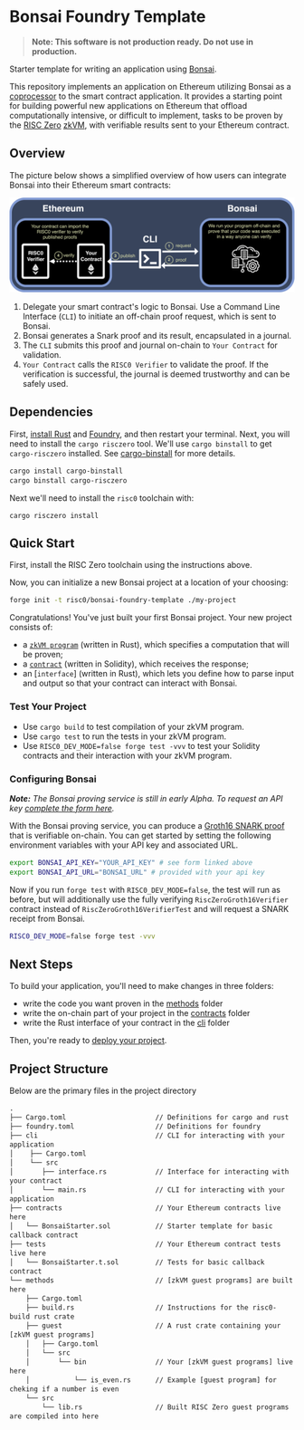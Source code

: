 # Bonsai Foundry Template

> **Note: This software is not production ready. Do not use in production.**

Starter template for writing an application using [Bonsai].

This repository implements an application on Ethereum utilizing Bonsai as a [coprocessor] to the smart contract application.
It provides a starting point for building powerful new applications on Ethereum that offload computationally intensive, or difficult to implement, tasks to be proven by the [RISC Zero] [zkVM], with verifiable results sent to your Ethereum contract.

## Overview

The picture below shows a simplified overview of how users can integrate Bonsai into their Ethereum smart contracts:

![Bonsai Foundry Template Diagram](images/bonsai-foundry-template.png)

1. Delegate your smart contract's logic to Bonsai. Use a Command Line Interface (`CLI`) to initiate an off-chain proof request, which is sent to Bonsai.
2. Bonsai generates a Snark proof and its result, encapsulated in a journal.
3. The `CLI` submits this proof and journal on-chain to `Your Contract` for validation.
4. `Your Contract` calls the `RISC0 Verifier` to validate the proof. If the verification is successful, the journal is deemed trustworthy and can be safely used.

## Dependencies
First, [install Rust] and [Foundry], and then restart your terminal. Next, you will need to install the `cargo risczero` tool.
We'll use `cargo binstall` to get `cargo-risczero` installed. See [cargo-binstall] for more details.

```bash
cargo install cargo-binstall
cargo binstall cargo-risczero
```

Next we'll need to install the `risc0` toolchain with:

```
cargo risczero install
```

## Quick Start
First, install the RISC Zero toolchain using the instructions above.

Now, you can initialize a new Bonsai project at a location of your choosing:

```bash
forge init -t risc0/bonsai-foundry-template ./my-project
```
Congratulations! You've just built your first Bonsai project.
Your new project consists of:
- a [`zkVM program`] (written in Rust), which specifies a computation that will be proven;
- a [`contract`] (written in Solidity), which receives the response;
- an [`interface`] (written in Rust), which lets you define how to parse input and output so that your contract can interact with Bonsai. 


[install Rust]: https://doc.rust-lang.org/cargo/getting-started/installation.html
[Foundry]: https://getfoundry.sh/
[cargo-binstall]: https://github.com/cargo-bins/cargo-binstall#cargo-binaryinstall
[`zkVM program`]: https://github.com/risc0/bonsai-foundry-template/tree/main/methods/guest/src/bin
[`contract`]: https://github.com/risc0/bonsai-foundry-template/tree/main/contracts

### Test Your Project
- Use `cargo build` to test compilation of your zkVM program.
- Use `cargo test` to run the tests in your zkVM program.
- Use `RISC0_DEV_MODE=false forge test -vvv` to test your Solidity contracts and their interaction with your zkVM program.

### Configuring Bonsai
***Note:*** *The Bonsai proving service is still in early Alpha. To request an API key [complete the form here](https://bonsai.xyz/apply).*

With the Bonsai proving service, you can produce a [Groth16 SNARK proof] that is verifiable on-chain.
You can get started by setting the following environment variables with your API key and associated URL.

```bash
export BONSAI_API_KEY="YOUR_API_KEY" # see form linked above
export BONSAI_API_URL="BONSAI_URL" # provided with your api key
```

Now if you run `forge test` with `RISC0_DEV_MODE=false`, the test will run as before, but will additionally use the fully verifying `RiscZeroGroth16Verifier` contract instead of `RiscZeroGroth16VerifierTest` and will request a SNARK receipt from Bonsai.

```bash
RISC0_DEV_MODE=false forge test -vvv
```

## Next Steps
To build your application, you'll need to make changes in three folders:
- write the code you want proven in the [methods] folder
- write the on-chain part of your project in the [contracts] folder
- write the Rust interface of your contract in the [cli] folder

Then, you're ready to [deploy your project]. <br/>


## Project Structure

Below are the primary files in the project directory

```text
.
├── Cargo.toml                      // Definitions for cargo and rust
├── foundry.toml                    // Definitions for foundry
├── cli                             // CLI for interacting with your application
│    ├── Cargo.toml
│    └── src
│       ├── interface.rs            // Interface for interacting with your contract
│       └── main.rs                 // CLI for interacting with your application
├── contracts                       // Your Ethereum contracts live here
│   └── BonsaiStarter.sol           // Starter template for basic callback contract
├── tests                           // Your Ethereum contract tests live here
│   └── BonsaiStarter.t.sol         // Tests for basic callback contract
└── methods                         // [zkVM guest programs] are built here
    ├── Cargo.toml
    ├── build.rs                    // Instructions for the risc0-build rust crate
    ├── guest                       // A rust crate containing your [zkVM guest programs]
    │   ├── Cargo.toml
    │   └── src
    │       └── bin                 // Your [zkVM guest programs] live here
    │           └── is_even.rs      // Example [guest program] for cheking if a number is even
    └── src
        └── lib.rs                  // Built RISC Zero guest programs are compiled into here
```


[methods]: /methods
[cli]: /cli
[contracts]: /contracts
[deploy your project]: /deployment-guide.md
[coprocessor]: https://twitter.com/RiscZero/status/1677316664772132864
[Bonsai]: https://dev.bonsai.xyz/
[Foundry]: https://getfoundry.sh/
[Groth16 SNARK proof]: https://www.risczero.com/news/on-chain-verification
[RISC Zero examples]: https://github.com/risc0/risc0/tree/main/examples
[RISC Zero]: https://www.risczero.com/
[RISC-V]: https://www.risczero.com/docs/reference-docs/about-risc-v
[https://book.getfoundry.sh/forge/tests]: https://book.getfoundry.sh/forge/tests
[receipt]: https://dev.risczero.com/zkvm/developer-guide/receipts
[risc0/risc0]: https://github.com/risc0/risc0/tree/main/bonsai/ethereum-relay
[zkVM guest program]: https://www.dev.risczero.com/terminology#guest-program
[zkVM]: https://www.dev.risczero.com/terminology#zero-knowledge-virtual-machine-zkvm

